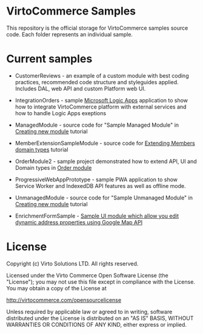 # VirtoCommerce Samples
This repository is the official storage for VirtoCommerce samples source code. Each folder represents an individual sample.

# Current samples
* CustomerReviews - an example of a custom module with best coding practices, recommended code structure and styleguides applied. Includes DAL, web API and custom Platform web UI.  
* IntegrationOrders - sample <a href="https://azure.microsoft.com/en-us/services/logic-apps/" target="_blank">Microsoft Logic Apps</a> application to show how to integrate VirtoCommerce platform with external services and how to handle Logic Apps exeptions
* ManagedModule - source code for "Sample Managed Module" in <a href="https://virtocommerce.com/docs/vc2devguide/working-with-platform-manager/extending-functionality/creating-new-module" target="_blank">Creating new module</a> tutorial

* MemberExtensionSampleModule - source code for <a href="https://virtocommerce.com/docs/vc2devguide/extending-commerce/extending-members-domain-types" target="_blank">Extending Members domain types</a> tutorial

* OrderModule2 - sample project demonstrated how to extend  API, UI and Domain types in <a href="https://github.com/VirtoCommerce/vc-module-order" target="_blank">Order module</a>

* ProgressiveWebAppPrototype - sample PWA application to show Service Worker and IndexedDB API features as well as offline mode.

* UnmanagedModule - source code for "Sample Unmanaged Module" in <a href="https://virtocommerce.com/docs/vc2devguide/working-with-platform-manager/extending-functionality/creating-new-module" target="_blank">Creating new module</a> tutorial

* EnrichmentFormSample - [Sample UI module which allow you edit dynamic address properties using Google Map API](/EnrichmentFormSample/Readme.md)



# License
Copyright (c) Virto Solutions LTD.  All rights reserved.

Licensed under the Virto Commerce Open Software License (the "License"); you
may not use this file except in compliance with the License. You may
obtain a copy of the License at

http://virtocommerce.com/opensourcelicense

Unless required by applicable law or agreed to in writing, software
distributed under the License is distributed on an "AS IS" BASIS,
WITHOUT WARRANTIES OR CONDITIONS OF ANY KIND, either express or
implied.
